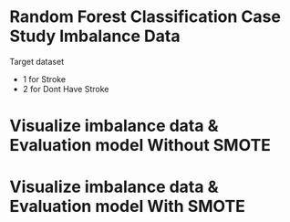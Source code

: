 # Random Forest Classification Case Study Imbalance Data
Target dataset 
* 1 for Stroke
* 2 for Dont Have Stroke

# Visualize imbalance data & Evaluation model Without SMOTE


# Visualize imbalance data & Evaluation model With SMOTE